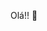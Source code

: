 Olá!! 👋

<!--
**fabianecristinapedroso/fabianecristinapedroso** is a ✨ _special_ ✨ repository because its `README.md` (this file) appears on your GitHub profile.

Here are some ideas to get you started:

- 🔭 Fabiane Cristina Pedroso
- 🌱 Tenho 16 anos
- 🤔 Gosto de desenhar e pintar
- 💬 estudo na escola Jayme Paiva
- 😄 Amo minha familia
- ⚡ Seja sua melhor versão
-->
